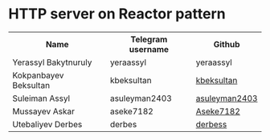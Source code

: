 # HTTP server on Reactor pattern 

<table>
    <tr>
        <th>Name</th>
        <th>Telegram username</th>
        <th>Github</th>
    </tr>
    <tr>
        <td>Yerassyl Bakytnuruly</td>
        <td>yeraassyl</td>
        <td><a href="https://github.com/yeraassyl/"></a>yeraassyl</td>
    </tr>
    <tr>
        <td>Kokpanbayev Beksultan</td>
        <td>kbeksultan</td>
        <td><a href="https://github.com/kbeksultan/SystemProgramming">kbeksultan</a></td>
    </tr>
    <tr>
        <td>Suleiman Assyl</td>
        <td>asuleyman2403</td>
        <td><a href="https://github.com/asuleyman2403/system-programming">asuleyman2403</a></td>
 	</tr>					
    <tr>
        <td>Mussayev Askar</td>
        <td>aseke7182</td>
        <td><a href="https://github.com/aseke7182/System-Programming">Aseke7182</a></td>
    </tr>
    <tr>
        <td>Utebaliyev Derbes</td>
        <td>derbes</td>
        <td><a href="https://github.com/derbess/System-Programming2020">derbess</a></td>
    </tr>
</table>
